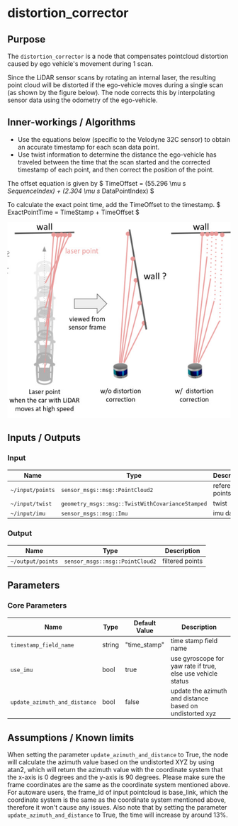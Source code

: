 # distortion_corrector

## Purpose

The `distortion_corrector` is a node that compensates pointcloud distortion caused by ego vehicle's movement during 1 scan.

Since the LiDAR sensor scans by rotating an internal laser, the resulting point cloud will be distorted if the ego-vehicle moves during a single scan (as shown by the figure below). The node corrects this by interpolating sensor data using the odometry of the ego-vehicle.

## Inner-workings / Algorithms

- Use the equations below (specific to the Velodyne 32C sensor) to obtain an accurate timestamp for each scan data point.
- Use twist information to determine the distance the ego-vehicle has traveled between the time that the scan started and the corrected timestamp of each point, and then correct the position of the point.

The offset equation is given by
$ TimeOffset = (55.296 \mu s _SequenceIndex) + (2.304 \mu s_ DataPointIndex) $

To calculate the exact point time, add the TimeOffset to the timestamp.
$ ExactPointTime = TimeStamp + TimeOffset $

![distortion corrector figure](./image/distortion_corrector.jpg)

## Inputs / Outputs

### Input

| Name             | Type                                             | Description      |
| ---------------- | ------------------------------------------------ | ---------------- |
| `~/input/points` | `sensor_msgs::msg::PointCloud2`                  | reference points |
| `~/input/twist`  | `geometry_msgs::msg::TwistWithCovarianceStamped` | twist            |
| `~/input/imu`    | `sensor_msgs::msg::Imu`                          | imu data         |

### Output

| Name              | Type                            | Description     |
| ----------------- | ------------------------------- | --------------- |
| `~/output/points` | `sensor_msgs::msg::PointCloud2` | filtered points |

## Parameters

### Core Parameters

| Name                          | Type   | Default Value | Description                                                 |
| ----------------------------- | ------ | ------------- | ----------------------------------------------------------- |
| `timestamp_field_name`        | string | "time_stamp"  | time stamp field name                                       |
| `use_imu`                     | bool   | true          | use gyroscope for yaw rate if true, else use vehicle status |
| `update_azimuth_and_distance` | bool   | false         | update the azimuth and distance based on undistorted xyz    |

## Assumptions / Known limits

When setting the parameter `update_azimuth_and_distance` to True, the node will calculate the azimuth value based on the undistorted XYZ by using atan2, which will return the azimuth value with the coordinate system that the x-axis is 0 degrees and the y-axis is 90 degrees. Please make sure the frame coordinates are the same as the coordinate system mentioned above. For autoware users, the frame_id of input pointcloud is base_link, which the coordinate system is the same as the coordinate system mentioned above, therefore it won't cause any issues. Also note that by setting the parameter `update_azimuth_and_distance` to True, the time will increase by around 13%.
